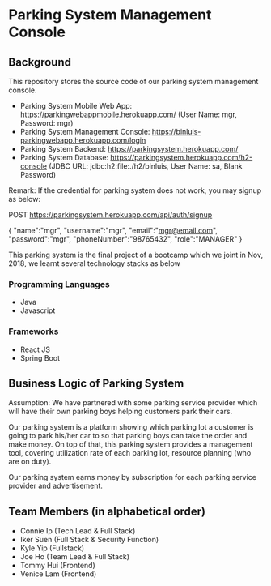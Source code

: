 # Parking System Management Console

## Background
This repository stores the source code of our parking system management console.

- Parking System Mobile Web App: https://parkingwebappmobile.herokuapp.com/ (User Name: mgr, Password: mgr)
- Parking System Management Console: https://binluis-parkingwebapp.herokuapp.com/login
- Parking System Backend: https://parkingsystem.herokuapp.com/
- Parking System Database: https://parkingsystem.herokuapp.com/h2-console (JDBC URL: jdbc:h2:file:./h2/binluis, User Name: sa, Blank Password)

Remark:
If the credential for parking system does not work, you may signup as below:


POST    https://parkingsystem.herokuapp.com/api/auth/signup

{
    "name":"mgr",
    "username":"mgr",
    "email":"mgr@email.com",
    "password":"mgr",
    "phoneNumber":"98765432",
    "role":"MANAGER"
}

This parking system is the final project of a bootcamp which we joint in Nov, 2018, we learnt several technology stacks as below

### Programming Languages
- Java
- Javascript

### Frameworks
- React JS
- Spring Boot

## Business Logic of Parking System
Assumption:
We have partnered with some parking service provider which will have their own parking boys helping customers park their cars.

Our parking system is a platform showing which parking lot a customer is going to park his/her car to so that parking boys can take the order and make money. On top of that, this parking system provides a management tool, covering utilization rate of each parking lot, resource planning (who are on duty).

Our parking system earns money by subscription for each parking service provider and advertisement.

## Team Members (in alphabetical order)
- Connie Ip (Tech Lead & Full Stack)
- Iker Suen (Full Stack & Security Function)
- Kyle Yip (Fullstack)
- Joe Ho (Team Lead & Full Stack)
- Tommy Hui (Frontend)
- Venice Lam (Frontend)

